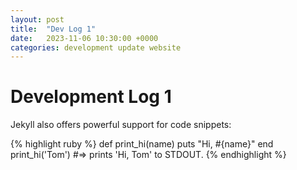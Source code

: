 ```yaml
---
layout: post
title:  "Dev Log 1"
date:   2023-11-06 10:30:00 +0000
categories: development update website
---
```


# Development Log 1

Jekyll also offers powerful support for code snippets:

{% highlight ruby %}
def print_hi(name)
  puts "Hi, #{name}"
end
print_hi('Tom')
#=> prints 'Hi, Tom' to STDOUT.
{% endhighlight %}

